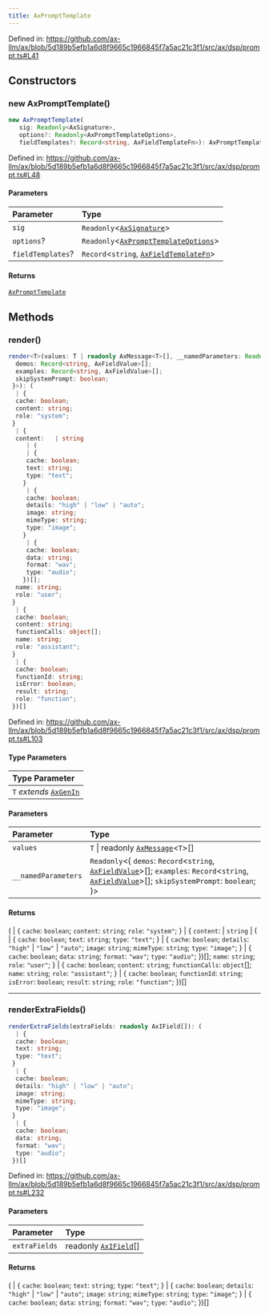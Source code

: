 ```yaml
---
title: AxPromptTemplate
---
```


Defined in: https://github.com/ax-llm/ax/blob/5d189b5efb1a6d8f9665c1966845f7a5ac21c3f1/src/ax/dsp/prompt.ts#L41

## Constructors

<a id="constructors"></a>

### new AxPromptTemplate()

```ts
new AxPromptTemplate(
   sig: Readonly<AxSignature>, 
   options?: Readonly<AxPromptTemplateOptions>, 
   fieldTemplates?: Record<string, AxFieldTemplateFn>): AxPromptTemplate
```

Defined in: https://github.com/ax-llm/ax/blob/5d189b5efb1a6d8f9665c1966845f7a5ac21c3f1/src/ax/dsp/prompt.ts#L48

#### Parameters

| Parameter | Type |
| :------ | :------ |
| `sig` | `Readonly`\<[`AxSignature`](/api/#03-apidocs/classaxsignature)\> |
| `options`? | `Readonly`\<[`AxPromptTemplateOptions`](/api/#03-apidocs/interfaceaxprompttemplateoptions)\> |
| `fieldTemplates`? | `Record`\<`string`, [`AxFieldTemplateFn`](/api/#03-apidocs/typealiasaxfieldtemplatefn)\> |

#### Returns

[`AxPromptTemplate`](/api/#03-apidocs/classaxprompttemplate)

## Methods

<a id="render"></a>

### render()

```ts
render<T>(values: T | readonly AxMessage<T>[], __namedParameters: Readonly<{
  demos: Record<string, AxFieldValue>[];
  examples: Record<string, AxFieldValue>[];
  skipSystemPrompt: boolean;
 }>): (
  | {
  cache: boolean;
  content: string;
  role: "system";
 }
  | {
  content:   | string
     | (
     | {
     cache: boolean;
     text: string;
     type: "text";
    }
     | {
     cache: boolean;
     details: "high" | "low" | "auto";
     image: string;
     mimeType: string;
     type: "image";
    }
     | {
     cache: boolean;
     data: string;
     format: "wav";
     type: "audio";
    })[];
  name: string;
  role: "user";
 }
  | {
  cache: boolean;
  content: string;
  functionCalls: object[];
  name: string;
  role: "assistant";
 }
  | {
  cache: boolean;
  functionId: string;
  isError: boolean;
  result: string;
  role: "function";
 })[]
```

Defined in: https://github.com/ax-llm/ax/blob/5d189b5efb1a6d8f9665c1966845f7a5ac21c3f1/src/ax/dsp/prompt.ts#L103

#### Type Parameters

| Type Parameter |
| :------ |
| `T` *extends* [`AxGenIn`](/api/#03-apidocs/typealiasaxgenin) |

#### Parameters

| Parameter | Type |
| :------ | :------ |
| `values` | `T` \| readonly [`AxMessage`](/api/#03-apidocs/typealiasaxmessage)\<`T`\>[] |
| `__namedParameters` | `Readonly`\<\{ `demos`: `Record`\<`string`, [`AxFieldValue`](/api/#03-apidocs/typealiasaxfieldvalue)\>[]; `examples`: `Record`\<`string`, [`AxFieldValue`](/api/#03-apidocs/typealiasaxfieldvalue)\>[]; `skipSystemPrompt`: `boolean`; \}\> |

#### Returns

(
  \| \{
  `cache`: `boolean`;
  `content`: `string`;
  `role`: `"system"`;
 \}
  \| \{
  `content`:   \| `string`
     \| (
     \| \{
     `cache`: `boolean`;
     `text`: `string`;
     `type`: `"text"`;
    \}
     \| \{
     `cache`: `boolean`;
     `details`: `"high"` \| `"low"` \| `"auto"`;
     `image`: `string`;
     `mimeType`: `string`;
     `type`: `"image"`;
    \}
     \| \{
     `cache`: `boolean`;
     `data`: `string`;
     `format`: `"wav"`;
     `type`: `"audio"`;
    \})[];
  `name`: `string`;
  `role`: `"user"`;
 \}
  \| \{
  `cache`: `boolean`;
  `content`: `string`;
  `functionCalls`: `object`[];
  `name`: `string`;
  `role`: `"assistant"`;
 \}
  \| \{
  `cache`: `boolean`;
  `functionId`: `string`;
  `isError`: `boolean`;
  `result`: `string`;
  `role`: `"function"`;
 \})[]

***

<a id="renderExtraFields"></a>

### renderExtraFields()

```ts
renderExtraFields(extraFields: readonly AxIField[]): (
  | {
  cache: boolean;
  text: string;
  type: "text";
 }
  | {
  cache: boolean;
  details: "high" | "low" | "auto";
  image: string;
  mimeType: string;
  type: "image";
 }
  | {
  cache: boolean;
  data: string;
  format: "wav";
  type: "audio";
 })[]
```

Defined in: https://github.com/ax-llm/ax/blob/5d189b5efb1a6d8f9665c1966845f7a5ac21c3f1/src/ax/dsp/prompt.ts#L232

#### Parameters

| Parameter | Type |
| :------ | :------ |
| `extraFields` | readonly [`AxIField`](/api/#03-apidocs/typealiasaxifield)[] |

#### Returns

(
  \| \{
  `cache`: `boolean`;
  `text`: `string`;
  `type`: `"text"`;
 \}
  \| \{
  `cache`: `boolean`;
  `details`: `"high"` \| `"low"` \| `"auto"`;
  `image`: `string`;
  `mimeType`: `string`;
  `type`: `"image"`;
 \}
  \| \{
  `cache`: `boolean`;
  `data`: `string`;
  `format`: `"wav"`;
  `type`: `"audio"`;
 \})[]
